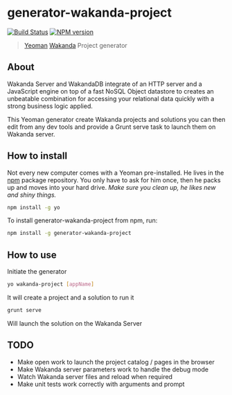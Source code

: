 # generator-wakanda-project 
[![Build Status](https://secure.travis-ci.org/AMorgaut/generator-wakanda-project.png?branch=master)](https://travis-ci.org/AMorgaut/generator-wakanda-project)
[![NPM version](https://badge.fury.io/js/badges.svg)](http://badge.fury.io/js/badges)

> [Yeoman](http://yeoman.io) [Wakanda](http://wakanda.org) Project generator


## About

Wakanda Server and WakandaDB integrate of an HTTP server and a JavaScript engine on top of a fast NoSQL Object datastore to creates an unbeatable combination for accessing your relational data quickly with a strong business logic applied.

This Yeoman generator create Wakanda projects and solutions you can then edit from any dev tools and provide a Grunt serve task to launch them on Wakanda server.

## How to install

Not every new computer comes with a Yeoman pre-installed. He lives in the [npm](https://npmjs.org) package repository. You only have to ask for him once, then he packs up and moves into your hard drive. *Make sure you clean up, he likes new and shiny things.*

```bash
npm install -g yo
```

To install generator-wakanda-project from npm, run:

```bash
npm install -g generator-wakanda-project
```

## How to use

Initiate the generator

```bash
yo wakanda-project [appName]
```

It will create a project and a solution to run it

```bash
grunt serve
```

Will launch the solution on the Wakanda Server

## TODO

* Make open work to launch the project catalog / pages in the browser
* Make Wakanda server parameters work to handle the debug mode
* Watch Wakanda server files and reload when required
* Make unit tests work correctly with arguments and prompt
